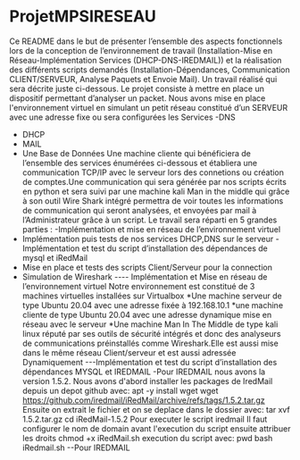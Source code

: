 # ProjetMPSIRESEAU
Ce README dans le but de présenter l’ensemble des aspects fonctionnels lors de la conception de l’environnement de travail (Installation-Mise en Réseau-Implémentation Services (DHCP-DNS-IREDMAIL)) et la réalisation des différents scripts demandés (Installation-Dépendances, Communication CLIENT/SERVEUR, Analyse Paquets et Envoie Mail). Un travail réalisé  qui sera décrite juste ci-dessous.
Le projet consiste à mettre en place un dispositif permettant d’analyser un packet. Nous avons mise en place l'environnement virtuel en simulant un petit réseau constitué d’un SERVEUR avec une adresse fixe ou sera configurées les Services 
-DNS
-	DHCP
-	MAIL
-	Une Base de Données
Une machine cliente qui bénéficiera de l’ensemble des services énumérées ci-dessous et établiera une communication  TCP/IP avec le serveur lors des connetions ou création de comptes.Une communication qui sera générée par nos scripts écrits en python  et sera suivi par une machine kali Man in the middle qui grâce à son outil Wire Shark intégré permettra de voir toutes les informations de communication qui seront analysées, et envoyées par mail à l’Administrateur grâce à un script.
Le travail sera réparti en 5 grandes parties :
-Implémentation et mise en réseau de l’environnement virtuel
-	Implémentation puis tests de nos services DHCP,DNS sur le serveur
-Implémentation et test du script d’installation des dépendances de mysql et iRedMail
-	Mise en place et tests des scripts Client/Serveur pour la connection 
-	 Simulation de Wireshark 
----	Implémentation et Mise en réseau de l’environnement virtuel
Notre environnement est constitué de 3 machines virtuelles installées sur Virtualbox
*Une machine serveur de type Ubuntu 20.04 avec une adresse fixée à 192.168.10.1
*une machine cliente de type Ubuntu 20.04 avec une adresse dynamique mise en réseau avec le serveur 
*Une machine Man In The Middle de type kali linux réputé par ses outils de sécurité intégrés et donc des analyseurs de communications préinstallés comme Wireshark.Elle est aussi mise dans le même réseau Client/serveur et est aussi adressée Dynamiquement
---Implémentation et test du script d’installation des dépendances MYSQL et IREDMAIL
-Pour IREDMAIL nous avons la version 1.5.2. Nous avons d'abord installer les packages de IredMail depuis un depot github avec: 
apt -y install wget 
wget https://github.com/iredmail/iRedMail/archive/refs/tags/1.5.2.tar.gz
Ensuite on extrait le fichier et on se deplace dans le dossier avec:
tar xvf 1.5.2.tar.gz
cd iRedMail-1.5.2
Pour executer le script iredmail Il faut configurer le nom de domain avant l'execution du script
ensuite attribuer les droits
chmod +x iRedMail.sh
execution du script avec:
pwd
bash iRedmail.sh
--Pour IREDMAIL 
